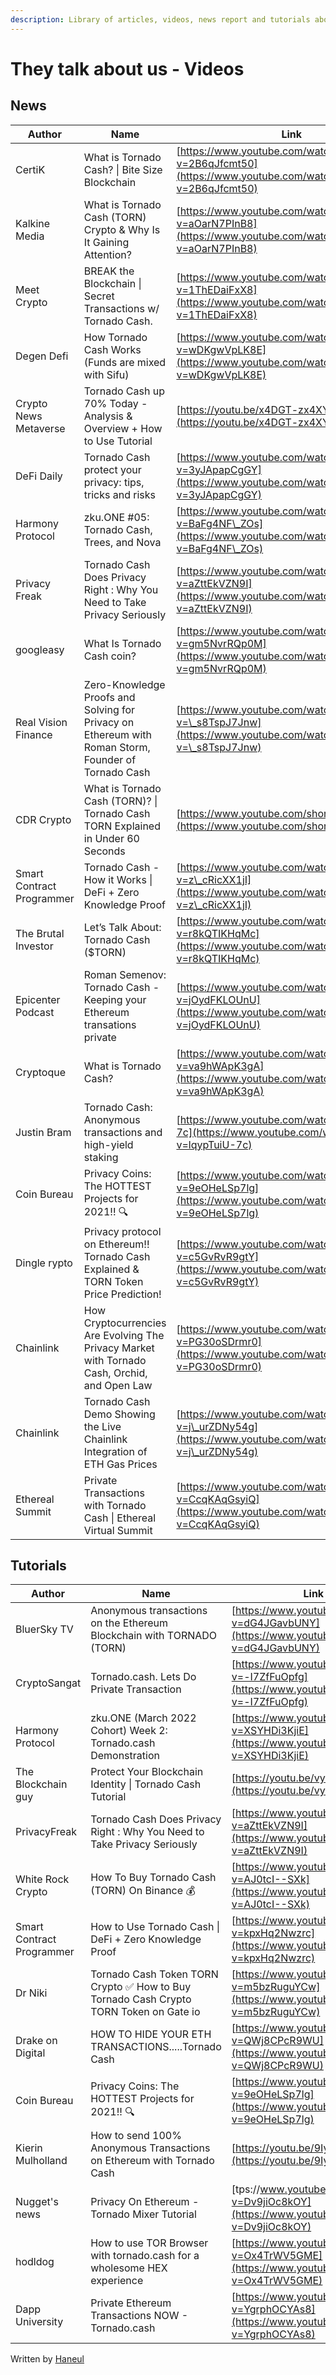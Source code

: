 ```yaml
---
description: Library of articles, videos, news report and tutorials about Tornado Cash
---
```


# They talk about us - Videos

## News

| Author                           | Name                                                                                                | Link                                                                                         | Date              |
| -------------------------------- | --------------------------------------------------------------------------------------------------- | -------------------------------------------------------------------------------------------- | ----------------- |
| CertiK                           | What is Tornado Cash? \| Bite Size Blockchain                                                       | [https://www.youtube.com/watch?v=2B6qJfcmt50](https://www.youtube.com/watch?v=2B6qJfcmt50)   | April 23, 2022    |
| Kalkine Media                    | What is Tornado Cash (TORN) Crypto & Why Is It Gaining Attention?                                   | [https://www.youtube.com/watch?v=aOarN7PInB8](https://www.youtube.com/watch?v=aOarN7PInB8)   | April 20, 2022    |
| Meet Crypto                      | BREAK the Blockchain \| Secret Transactions w/ Tornado Cash.                                        | [https://www.youtube.com/watch?v=1ThEDaiFxX8](https://www.youtube.com/watch?v=1ThEDaiFxX8)   | April 13, 2022    |
| Degen Defi                       | How Tornado Cash Works (Funds are mixed with Sifu)                                                  | [https://www.youtube.com/watch?v=wDKgwVpLK8E](https://www.youtube.com/watch?v=wDKgwVpLK8E)   | April 7, 2022     |
| <p>Crypto News Metaverse<br></p> | Tornado Cash up 70% Today - Analysis & Overview + How to Use Tutorial                               | [https://youtu.be/x4DGT-zx4XY](https://youtu.be/x4DGT-zx4XY)                                 | March 3, 2022     |
| DeFi Daily                       | Tornado Cash protect your privacy: tips, tricks and risks                                           | [https://www.youtube.com/watch?v=3yJApapCgGY](https://www.youtube.com/watch?v=3yJApapCgGY)   | February 10, 2022 |
| Harmony Protocol                 | zku.ONE #05: Tornado Cash, Trees, and Nova                                                          | [https://www.youtube.com/watch?v=BaFg4NF\_ZOs](https://www.youtube.com/watch?v=BaFg4NF\_ZOs) | January 8, 2022   |
| Privacy Freak                    | Tornado Cash Does Privacy Right : Why You Need to Take Privacy Seriously                            | [https://www.youtube.com/watch?v=aZttEkVZN9I](https://www.youtube.com/watch?v=aZttEkVZN9I)   | November 26, 2021 |
| googleasy                        | What Is Tornado Cash coin?                                                                          | [https://www.youtube.com/watch?v=gm5NvrRQp0M](https://www.youtube.com/watch?v=gm5NvrRQp0M)   | November 26, 2021 |
| Real Vision Finance              | Zero-Knowledge Proofs and Solving for Privacy on Ethereum with Roman Storm, Founder of Tornado Cash | [https://www.youtube.com/watch?v=\_s8TspJ7Jnw](https://www.youtube.com/watch?v=\_s8TspJ7Jnw) | October 21, 2021  |
| CDR Crypto                       | What is Tornado Cash (TORN)? \| Tornado Cash TORN Explained in Under 60 Seconds                     | [https://www.youtube.com/shorts/1xlQkc1l9HU](https://www.youtube.com/shorts/1xlQkc1l9HU)     | September 1, 2021 |
| Smart Contract Programmer        | Tornado Cash - How it Works \| DeFi + Zero Knowledge Proof                                          | [https://www.youtube.com/watch?v=z\_cRicXX1jI](https://www.youtube.com/watch?v=z\_cRicXX1jI) | August 27, 2021   |
| The Brutal Investor              | Let’s Talk About: Tornado Cash ($TORN)                                                              | [https://www.youtube.com/watch?v=r8kQTIKHqMc](https://www.youtube.com/watch?v=r8kQTIKHqMc)   | June 12, 2021     |
| Epicenter Podcast                | Roman Semenov: Tornado Cash - Keeping your Ethereum transations private                             | [https://www.youtube.com/watch?v=jOydFKLOUnU](https://www.youtube.com/watch?v=jOydFKLOUnU)   | June 9, 2021      |
| Cryptoque                        | What is Tornado Cash?                                                                               | [https://www.youtube.com/watch?v=va9hWApK3gA](https://www.youtube.com/watch?v=va9hWApK3gA)   | June 9, 2021      |
| Justin Bram                      | Tornado Cash: Anonymous transactions and high-yield staking                                         | [https://www.youtube.com/watch?v=lqypTuiU-7c](https://www.youtube.com/watch?v=lqypTuiU-7c)   | May 11, 2021      |
| Coin Bureau                      | Privacy Coins: The HOTTEST Projects for 2021!! 🔍                                                   | [https://www.youtube.com/watch?v=9eOHeLSp7lg](https://www.youtube.com/watch?v=9eOHeLSp7lg)   | February 23, 2021 |
| Dingle rypto                     | Privacy protocol on Ethereum!! Tornado Cash Explained & TORN Token Price Prediction!                | [https://www.youtube.com/watch?v=c5GvRvR9gtY](https://www.youtube.com/watch?v=c5GvRvR9gtY)   | February 18, 2021 |
| Chainlink                        | How Cryptocurrencies Are Evolving The Privacy Market with Tornado Cash, Orchid, and Open Law        | [https://www.youtube.com/watch?v=PG30oSDrmr0](https://www.youtube.com/watch?v=PG30oSDrmr0)   | October 1, 2020   |
| Chainlink                        | Tornado Cash Demo Showing the Live Chainlink Integration of ETH Gas Prices                          | [https://www.youtube.com/watch?v=j\_urZDNy54g](https://www.youtube.com/watch?v=j\_urZDNy54g) | June 5, 2020      |
| Ethereal Summit                  | Private Transactions with Tornado Cash \| Ethereal Virtual Summit                                   | [https://www.youtube.com/watch?v=CcqKAqGsyiQ](https://www.youtube.com/watch?v=CcqKAqGsyiQ)   | May 12, 2020      |

## Tutorials



| Author                     | Name                                                                                  | Link                                                                                       | Date              |
| -------------------------- | ------------------------------------------------------------------------------------- | ------------------------------------------------------------------------------------------ | ----------------- |
| BluerSky TV                | Anonymous transactions on the Ethereum Blockchain with TORNADO (TORN)                 | [https://www.youtube.com/watch?v=dG4JGavbUNY](https://www.youtube.com/watch?v=dG4JGavbUNY) | April 10, 2022    |
| CryptoSangat               | Tornado.cash. Lets Do Private Transaction                                             | [https://www.youtube.com/watch?v=-I7ZfFuOpfg](https://www.youtube.com/watch?v=-I7ZfFuOpfg) | March 28, 2022    |
| Harmony Protocol           | zku.ONE (March 2022 Cohort) Week 2: Tornado.cash Demonstration                        | [https://www.youtube.com/watch?v=XSYHDi3KjiE](https://www.youtube.com/watch?v=XSYHDi3KjiE) | March 6, 2022     |
| The Blockchain guy         | Protect Your Blockchain Identity \| Tornado Cash Tutorial                             | [https://youtu.be/vytsfgbyi88](https://youtu.be/vytsfgbyi88)                               | February 23, 2022 |
| PrivacyFreak               | Tornado Cash Does Privacy Right : Why You Need to Take Privacy Seriously​​            | [https://www.youtube.com/watch?v=aZttEkVZN9I](https://www.youtube.com/watch?v=aZttEkVZN9I) | November 26, 2021 |
| White Rock Crypto          | How To Buy Tornado Cash (TORN) On Binance 💰                                          | [https://www.youtube.com/watch?v=AJ0tcI--SXk](https://www.youtube.com/watch?v=AJ0tcI--SXk) | October 26, 2021  |
| Smart Contract Programmer​ | How to Use Tornado Cash \| DeFi + Zero Knowledge Proof​                               | [https://www.youtube.com/watch?v=kpxHq2Nwzrc](https://www.youtube.com/watch?v=kpxHq2Nwzrc) | August 24, 2021   |
| Dr Niki                    | Tornado Cash Token TORN Crypto ✅ How to Buy Tornado Cash Crypto TORN Token on Gate io | [https://www.youtube.com/watch?v=m5bzRuguYCw](https://www.youtube.com/watch?v=m5bzRuguYCw) | May 22, 2021      |
| Drake on Digital           | HOW TO HIDE YOUR ETH TRANSACTIONS.....Tornado Cash                                    | [https://www.youtube.com/watch?v=QWj8CPcR9WU](https://www.youtube.com/watch?v=QWj8CPcR9WU) | March 13, 2021    |
| Coin Bureau                | Privacy Coins: The HOTTEST Projects for 2021!! 🔍​​                                   | [https://www.youtube.com/watch?v=9eOHeLSp7lg](https://www.youtube.com/watch?v=9eOHeLSp7lg) | February 23, 2021 |
| Kierin Mulholland          | How to send 100% Anonymous Transactions on Ethereum with Tornado Cash                 | [https://youtu.be/9IyeJafLfOA](https://youtu.be/9IyeJafLfOA)                               | May 19, 2020      |
| Nugget's news              | Privacy On Ethereum - Tornado Mixer Tutorial                                          | [tps://www.youtube.com/watch?v=Dv9jiOc8kOY](https://www.youtube.com/watch?v=Dv9jiOc8kOY)   | February 1, 2020  |
| hodldog                    | How to use TOR Browser with tornado.cash for a wholesome HEX experience               | [https://www.youtube.com/watch?v=Ox4TrWV5GME](https://www.youtube.com/watch?v=Ox4TrWV5GME) | January 28, 2020  |
| Dapp University            | Private Ethereum Transactions NOW - Tornado.cash                                      | [https://www.youtube.com/watch?v=YgrphOCYAs8](https://www.youtube.com/watch?v=YgrphOCYAs8) | August 9, 2019    |

Written by [Haneul](https://torn.community/u/haneul/)
